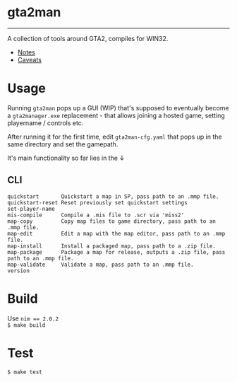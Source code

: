# gta2man
---
A collection of tools around GTA2, compiles for WIN32.

- [Notes](./NOTES.md)  
- [Caveats](./CAVEATS.md)  

# Usage
Running `gta2man` pops up a GUI (WIP) that's supposed to eventually become a
`gta2manager.exe` replacement - that allows joining a hosted game, setting
playername / controls etc.

After running it for the first time, edit `gta2man-cfg.yaml` that pops up in the
same directory and set the gamepath.

It's main functionality so far lies in the ↓

## CLI
```
quickstart       Quickstart a map in SP, pass path to an .mmp file.
quickstart-reset Reset previously set quickstart settings
set-player-name
mis-compile      Compile a .mis file to .scr via 'miss2'
map-copy         Copy map files to game directory, pass path to an .mmp file.
map-edit         Edit a map with the map editor, pass path to an .mmp file.
map-install      Install a packaged map, pass path to a .zip file.
map-package      Package a map for release, outputs a .zip file, pass path to an .mmp file.
map-validate     Validate a map, pass path to an .mmp file.
version
```

# Build
Use `nim == 2.0.2`  
`$ make build`

# Test
`$ make test`
